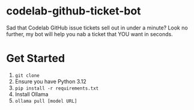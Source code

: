 # codelab-github-ticket-bot
Sad that Codelab GitHub issue tickets sell out in under a minute? Look no further, my bot will help you nab a ticket that YOU want in seconds.

# Get Started
1. `git clone`
2. Ensure you have Python 3.12
3. `pip install -r requirements.txt`
4. Install Ollama
5. `ollama pull [model URL]`